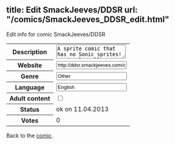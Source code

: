 title: Edit SmackJeeves/DDSR
url: "/comics/SmackJeeves_DDSR_edit.html"
---
Edit info for comic SmackJeeves/DDSR

<form name="comic" action="http://gaepostmail.appengine.com/comic" name="post">
<table class="comicinfo">
<tr>
<th>Description</th><td><textarea name="description">A sprite comic that has no Sonic sprites! Seriously, all customly done. Join two friends and there crazy adventures involving demons, robots, explosions and shiny things.</textarea></td>
</tr>
<tr>
<th>Website</th><td><input type="text" name="url" value="http://ddsr.smackjeeves.com/comics/"/></td>
</tr>
<tr>
<th>Genre</th><td><input type="text" name="genre" value="Other"/></td>
</tr>
<tr>
<th>Language</th><td><input type="text" name="language" value="English"/></td>
</tr>
<tr>
<th>Adult content</th><td><input type="checkbox" name="adult" value="adult" /></td>
</tr>
<tr>
<th>Status</th><td>ok on 11.04.2013</td>
</tr>
<tr>
<th>Votes</th><td>0</div></td>
</tr>
</table>
</form>

Back to the [comic](/comics/SmackJeeves_DDSR.html).
